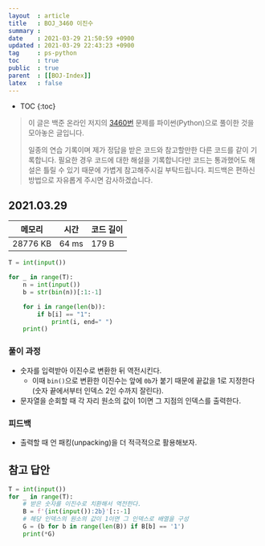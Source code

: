 ```yaml
---
layout  : article
title   : BOJ_3460 이진수
summary : 
date    : 2021-03-29 21:50:59 +0900
updated : 2021-03-29 22:43:23 +0900
tag     : ps-python
toc     : true
public  : true
parent  : [[BOJ-Index]]
latex   : false
---
```

* TOC
{:toc}

>이 글은 백준 온라인 저지의 [3460번](https://www.acmicpc.net/problem/3460) 문제를 파이썬(Python)으로 풀이한 것을 모아놓은 글입니다.
>
> 일종의 연습 기록이며 제가 정답을 받은 코드와 참고할만한 다른 코드를 같이 기록합니다. 필요한 경우 코드에 대한 해설을 기록합니다만 코드는 통과했어도 해설은 틀릴 수 있기 때문에 가볍게 참고해주시길 부탁드립니다. 피드백은 편하신 방법으로 자유롭게 주시면 감사하겠습니다.

## 2021.03.29

| 메모리    | 시간  | 코드 길이 |
| --------- | ----- | --------- |
| 28776 KB  | 64 ms | 179 B     |

```python
T = int(input())

for _ in range(T):
    n = int(input())
    b = str(bin(n))[:1:-1]

    for i in range(len(b)):
        if b[i] == "1":
            print(i, end=" ")
    print()
```

### 풀이 과정

* 숫자를 입력받아 이진수로 변환한 뒤 역전시킨다.
    * 이때 `bin()`으로 변환한 이진수는 앞에 `0b`가 붙기 때문에 끝값을 1로 지정한다(숫자 끝에서부터 인덱스 2인 수까지 잘린다).
* 문자열을 순회할 때 각 자리 원소의 값이 1이면 그 지점의 인덱스를 출력한다.

### 피드백

* 출력할 때 언 패킹(unpacking)을 더 적극적으로 활용해보자.

## 참고 답안

```python
T = int(input())
for _ in range(T):
    # 받은 숫자를 이진수로 치환해서 역전한다.
    B = f'{int(input()):2b}'[::-1]
    # 해당 인덱스의 원소의 값이 1이면 그 인덱스로 배열을 구성
    G = (b for b in range(len(B)) if B[b] == '1')
    print(*G)
```
